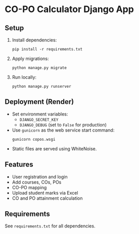 # CO-PO Calculator Django App

## Setup

1. Install dependencies:
   ```
   pip install -r requirements.txt
   ```

2. Apply migrations:
   ```
   python manage.py migrate
   ```

3. Run locally:
   ```
   python manage.py runserver
   ```

## Deployment (Render)

- Set environment variables:
  - `DJANGO_SECRET_KEY`
  - `DJANGO_DEBUG` (set to `False` for production)
- Use `gunicorn` as the web service start command:
  ```
  gunicorn copos.wsgi
  ```
- Static files are served using WhiteNoise.

## Features

- User registration and login
- Add courses, COs, POs
- CO-PO mapping
- Upload student marks via Excel
- CO and PO attainment calculation

## Requirements

See `requirements.txt` for all dependencies.
